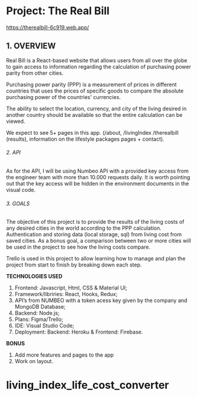 # Project: The Real Bill

https://therealbill-6c919.web.app/

## 1. OVERVIEW

Real Bill is a React-based website that allows users from all over the globe to gain access to information
regarding the calculation of purchasing power parity from other cities.

Purchasing power parity (PPP) is a measurement of prices in different countries that uses the prices of
specific goods to compare the absolute purchasing power of the countries' currencies.

The ability to select the location, currency, and city of the living desired in another country should be
available so that the entire calculation can be viewed.

We expect to see 5+ pages in this app. (/about, /livingIndex /therealbill (results), information on the lifestyle packages pages + contact).

###### 2. API

As for the API, I will be using Numbeo API with a provided key access from the engineer team with more
than 10.000 requests daily. It is worth pointing out that the key access will be hidden in the environment
documents in the visual code.

###### 3. GOALS
The objective of this project is to provide the results of the living costs of any desired cities in the world
according to the PPP calculation.
Authentication and storing data (local storage, sql) from living cost from saved cities.
As a bonus goal, a comparison between two or more cities will be used in the project to see how the living
costs compare.

Trello is used in this project to allow learning how to manage and plan the project from start to finish by
breaking down each step.

**TECHNOLOGIES USED**
1. Frontend: Javascript, Html, CSS & Material UI;
2. Framework/libriries: React, Hooks, Redux;
3. API’s from NUMBEO with a token acess key given by the company and MongoDB Database;
4. Backend: Node.js;
5. Plans: Figma/Trello;
6. IDE: Visual Studio Code;
7. Deployment: Backend: Heroku & Frontend: Firebase.

**BONUS** 
1. Add more features and pages to the app
3. Work on layout.


# living_index_life_cost_converter
